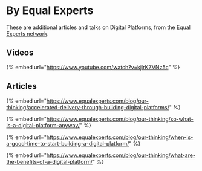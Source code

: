 # By Equal Experts

These are additional articles and talks on Digital Platforms, from the [Equal Experts network](https://www.equalexperts.com/our-people/our-network/).

## Videos

{% embed url="https://www.youtube.com/watch?v=kjlrKZVNz5c" %}

## Articles

{% embed url="https://www.equalexperts.com/blog/our-thinking/accelerated-delivery-through-building-digital-platforms/" %}

{% embed url="https://www.equalexperts.com/blog/our-thinking/so-what-is-a-digital-platform-anyway/" %}

{% embed url="https://www.equalexperts.com/blog/our-thinking/when-is-a-good-time-to-start-building-a-digital-platform/" %}

{% embed url="https://www.equalexperts.com/blog/our-thinking/what-are-the-benefits-of-a-digital-platform/" %}

